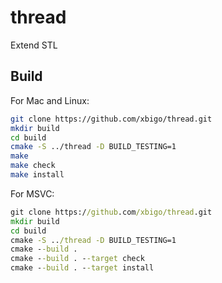 # thread

Extend STL

## Build

For Mac and Linux:

```bash
git clone https://github.com/xbigo/thread.git
mkdir build
cd build
cmake -S ../thread -D BUILD_TESTING=1
make
make check
make install
```

For MSVC:

```bat
git clone https://github.com/xbigo/thread.git
mkdir build
cd build
cmake -S ../thread -D BUILD_TESTING=1
cmake --build .
cmake --build . --target check
cmake --build . --target install
```

